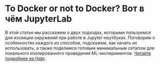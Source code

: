 # To Docker or not to Docker? Вот в чём JupyterLab
В этой статье мы расскажем о двух подходах, которыми пользуемся для изоляции окружений при работе в Jupyter-ноутбуках. Поговорим о особенностях каждого из способов, подскажем, как начать их использовать, а также поделимся готовым минимальным сетапом для локального изолированного проведения ML-экспериментов. [Читайте подробнее на Habr](https://habr.com/ru/articles/911298/).